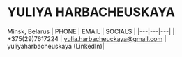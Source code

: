 # YULIYA HARBACHEUSKAYA
Minsk, Belarus
| PHONE | EMAIL | SOCIALS  |
|---|---|---|
| +375(29)7617224 | yulia.harbacheuckaya@gmail.com  | yuliyaharbacheuskaya (LinkedIn)|

